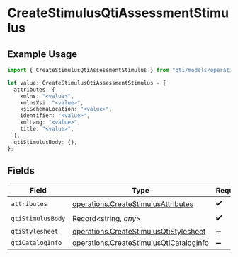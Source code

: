 # CreateStimulusQtiAssessmentStimulus

## Example Usage

```typescript
import { CreateStimulusQtiAssessmentStimulus } from "qti/models/operations";

let value: CreateStimulusQtiAssessmentStimulus = {
  attributes: {
    xmlns: "<value>",
    xmlnsXsi: "<value>",
    xsiSchemaLocation: "<value>",
    identifier: "<value>",
    xmlLang: "<value>",
    title: "<value>",
  },
  qtiStimulusBody: {},
};
```

## Fields

| Field                                                                                              | Type                                                                                               | Required                                                                                           | Description                                                                                        |
| -------------------------------------------------------------------------------------------------- | -------------------------------------------------------------------------------------------------- | -------------------------------------------------------------------------------------------------- | -------------------------------------------------------------------------------------------------- |
| `attributes`                                                                                       | [operations.CreateStimulusAttributes](../../models/operations/createstimulusattributes.md)         | :heavy_check_mark:                                                                                 | N/A                                                                                                |
| `qtiStimulusBody`                                                                                  | Record<string, *any*>                                                                              | :heavy_check_mark:                                                                                 | N/A                                                                                                |
| `qtiStylesheet`                                                                                    | [operations.CreateStimulusQtiStylesheet](../../models/operations/createstimulusqtistylesheet.md)   | :heavy_minus_sign:                                                                                 | N/A                                                                                                |
| `qtiCatalogInfo`                                                                                   | [operations.CreateStimulusQtiCatalogInfo](../../models/operations/createstimulusqticataloginfo.md) | :heavy_minus_sign:                                                                                 | N/A                                                                                                |